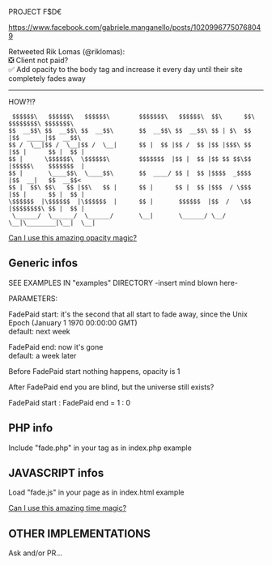 PROJECT F$D€

https://www.facebook.com/gabriele.manganello/posts/10209967750768049

Retweeted Rik Lomas (@riklomas):  
❎ Client not paid?  
✅ Add opacity to the body tag and increase it every day until their site completely fades away


------------------------

HOW?!?

```
 $$$$$$\   $$$$$$\   $$$$$$\        $$$$$$$\   $$$$$$\  $$\      $$\ $$$$$$$$\ $$$$$$$\  
$$  __$$\ $$  __$$\ $$  __$$\       $$  __$$\ $$  __$$\ $$ | $\  $$ |$$  _____|$$  __$$\ 
$$ /  \__|$$ /  \__|$$ /  \__|      $$ |  $$ |$$ /  $$ |$$ |$$$\ $$ |$$ |      $$ |  $$ |
$$ |      \$$$$$$\  \$$$$$$\        $$$$$$$  |$$ |  $$ |$$ $$ $$\$$ |$$$$$\    $$$$$$$  |
$$ |       \____$$\  \____$$\       $$  ____/ $$ |  $$ |$$$$  _$$$$ |$$  __|   $$  __$$< 
$$ |  $$\ $$\   $$ |$$\   $$ |      $$ |      $$ |  $$ |$$$  / \$$$ |$$ |      $$ |  $$ |
\$$$$$$  |\$$$$$$  |\$$$$$$  |      $$ |       $$$$$$  |$$  /   \$$ |$$$$$$$$\ $$ |  $$ |
 \______/  \______/  \______/       \__|       \______/ \__/     \__|\________|\__|  \__|
```
                                                                                         
                                                                                         
[Can I use this amazing opacity magic?](http://caniuse.com/#search=opacity)


Generic infos
--------------

SEE EXAMPLES IN "examples" DIRECTORY -insert mind blown here-

PARAMETERS:

FadePaid start: it's the second that all start to fade away, since the Unix Epoch (January 1 1970 00:00:00 GMT)  
default: next week

FadePaid end: now it's gone  
default: a week later


Before FadePaid start nothing happens, opacity is 1

After FadePaid end you are blind, but the universe still exists?

FadePaid start : FadePaid end = 1 : 0


PHP info
---------

Include "fade.php" in your <body> tag as in index.php example


JAVASCRIPT infos
-----------------

Load "fade.js" in your page as in index.html example

[Can I use this amazing time magic?](http://kangax.github.io/compat-table/es5/#Date.now)



OTHER IMPLEMENTATIONS
----------------------

Ask and/or PR...

